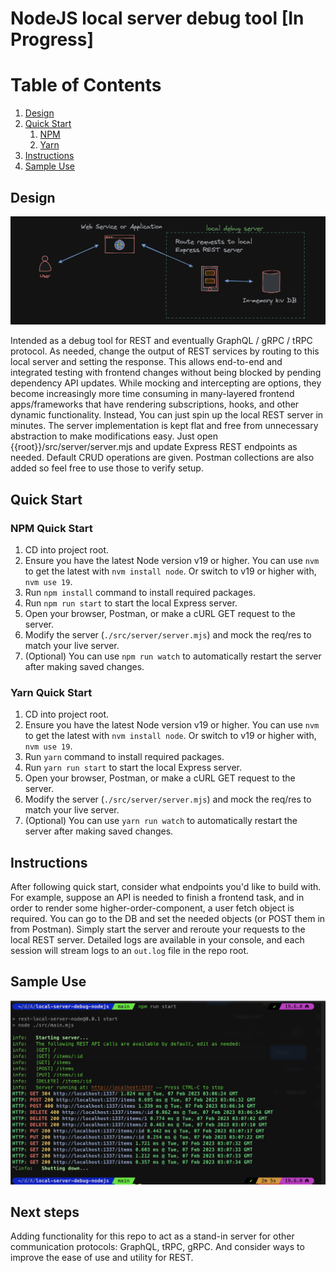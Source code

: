 # NodeJS local server debug tool [In Progress]

# **Table of Contents**

1. [Design](#design)
2. [Quick Start](#quick-start)
   1. [NPM](#npm-quick-start)
   2. [Yarn](#yarn-quick-start)
3. [Instructions](#instructions)
4. [Sample Use](#sample-use)

## **Design**

![Design](./assets/design-ref.png)

Intended as a debug tool for REST and eventually GraphQL / gRPC / tRPC protocol. As needed, change the output of REST services by routing to this local server and setting the response. This allows end-to-end and integrated testing with frontend changes without being blocked by pending dependency API updates. While mocking and intercepting are options, they become increasingly more time consuming in many-layered frontend apps/frameworks that have rendering subscriptions, hooks, and other dynamic functionality. Instead, You can just spin up the local REST server in minutes. The server implementation is kept flat and free from unnecessary abstraction to make modifications easy. Just open {{root}}/src/server/server.mjs and update Express REST endpoints as needed. Default CRUD operations are given. Postman collections are also added so feel free to use those to verify setup.

## **Quick Start**

### **NPM Quick Start**

1. CD into project root.
2. Ensure you have the latest Node version v19 or higher.
   You can use `nvm` to get the latest with `nvm install node`. Or switch to v19 or higher with, `nvm use 19`.
3. Run `npm install` command to install required packages.
4. Run `npm run start` to start the local Express server.
5. Open your browser, Postman, or make a cURL GET request to the server.
6. Modify the server (`./src/server/server.mjs`) and mock the req/res to match your live server.
7. (Optional) You can use `npm run watch` to automatically restart the server after making saved changes.

### **Yarn Quick Start**

1. CD into project root.
2. Ensure you have the latest Node version v19 or higher.
   You can use `nvm` to get the latest with `nvm install node`. Or switch to v19 or higher with, `nvm use 19`.
3. Run `yarn` command to install required packages.
4. Run `yarn run start` to start the local Express server.
5. Open your browser, Postman, or make a cURL GET request to the server.
6. Modify the server (`./src/server/server.mjs`) and mock the req/res to match your live server.
7. (Optional) You can use `yarn run watch` to automatically restart the server after making saved changes.

## **Instructions**

After following quick start, consider what endpoints you'd like to build with. For example, suppose an API is needed to finish a frontend task, and in order to render some higher-order-component, a user fetch object is required. You can go to the DB and set the needed objects (or POST them in from Postman). Simply start the server and reroute your requests to the local REST server. Detailed logs are available in your console, and each session will stream logs to an `out.log` file in the repo root.

## **Sample Use**

![Example terminal view](./assets/sample-use.png)

## **Next steps**

Adding functionality for this repo to act as a stand-in server for other communication protocols: GraphQL, tRPC, gRPC. And consider ways to improve the ease of use and utility for REST.
